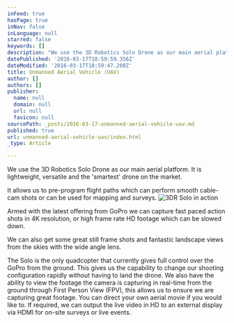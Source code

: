 ```yaml
---
inFeed: true
hasPage: true
inNav: false
inLanguage: null
starred: false
keywords: []
description: "We use the 3D Robotics Solo Drone as our main aerial platform. \_It is lightweight, versatile and the 'smartest' drone on the market. \_"
datePublished: '2016-03-17T18:59:59.356Z'
dateModified: '2016-03-17T18:59:47.208Z'
title: Unmanned Aerial Vehicle (UAV)
author: []
authors: []
publisher:
  name: null
  domain: null
  url: null
  favicon: null
sourcePath: _posts/2016-03-17-unmanned-aerial-vehicle-uav.md
published: true
url: unmanned-aerial-vehicle-uav/index.html
_type: Article

---
```

We use the 3D Robotics Solo Drone as our main aerial platform.  It is lightweight, versatile and the 'smartest' drone on the market.  

It allows us to pre-program flight paths which can perform smooth cable-cam shots or can be used for mapping and surveys.
![3DR Solo in action](https://the-grid-user-content.s3-us-west-2.amazonaws.com/89f340b4-6932-42d6-8361-82df836a851c.jpg)

Armed with the latest offering from GoPro we can capture fast paced action shots in 4K resolution, or high frame rate HD footage which can be slowed down.

We can also get some great still frame shots and fantastic landscape views from the skies with the wide angle lens.

The Solo is the only quadcopter that currently gives full control over the GoPro from the ground.  This gives us the capability to change our shooting configuration rapidly without having to land the drone.  We also have the ability to view the footage the camera is capturing in real-time from the ground through First Person View (FPV), this allows us to ensure we are capturing great footage.  You can direct your own aerial movie if you would like to.  If required, we can output the live video in HD to an external display via HDMI for on-site surveys or live events.